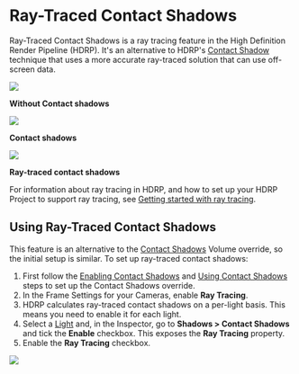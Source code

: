 # Ray-Traced Contact Shadows

Ray-Traced Contact Shadows is a ray tracing feature in the High Definition Render Pipeline (HDRP). It's an alternative to HDRP's [Contact Shadow](Override-Contact-Shadows.md) technique that uses a more accurate ray-traced solution that can use off-screen data.

![](Images/RayTracedContactShadow1.png)

**Without Contact shadows**

![](Images/RayTracedContactShadow2.png)

**Contact shadows**

![](Images/RayTracedContactShadow3.png)

**Ray-traced contact shadows**

For information about ray tracing in HDRP, and how to set up your HDRP Project to support ray tracing, see [Getting started with ray tracing](Ray-Tracing-Getting-Started.md).

## Using Ray-Traced Contact Shadows

This feature is an alternative to the [Contact Shadows](Override-Contact-Shadows.md) Volume override, so the initial setup is similar. To set up ray-traced contact shadows:

1. First follow the [Enabling Contact Shadows](Override-Contact-Shadows.md#enabling-contact-shadows) and [Using Contact Shadows](Override-Contact-Shadows.md#using-contact-shadows) steps to set up the Contact Shadows override.
2. In the Frame Settings for your Cameras, enable **Ray Tracing**.
3. HDRP calculates ray-traced contact shadows on a per-light basis. This means you need to enable it for each light.
4. Select a [Light](Light-Component.md) and, in the Inspector, go to **Shadows > Contact Shadows** and tick the **Enable** checkbox. This exposes the **Ray Tracing** property.
5. Enable the **Ray Tracing** checkbox.

![](Images/ContactShadowLightComponent.png)
